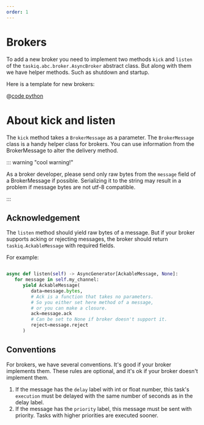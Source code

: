 ```yaml
---
order: 1
---
```


# Brokers

To add a new broker you need to implement two methods `kick` and `listen` of the `taskiq.abc.broker.AsyncBroker` abstract class.
But along with them we have helper methods. Such as shutdown and startup.

Here is a template for new brokers:

@[code python](../examples/extending/broker.py)


# About kick and listen

The `kick` method takes a `BrokerMessage` as a parameter. The `BrokerMessage` class is a handy helper class for brokers. You can use information from the BrokerMessage to alter the delivery method.

::: warning "cool warning!"

As a broker developer, please send only raw bytes from the `message` field of a BrokerMessage if possible. Serializing it to the string may result in a problem if message bytes are not utf-8 compatible.

:::


## Acknowledgement

The `listen` method should yield raw bytes of a message.
But if your broker supports acking or rejecting messages, the broker should return `taskiq.AckableMessage`
with required fields.

For example:

```python

async def listen(self) -> AsyncGenerator[AckableMessage, None]:
   for message in self.my_channel:
      yield AckableMessage(
         data=message.bytes,
         # Ack is a function that takes no parameters.
         # So you either set here method of a message,
         # or you can make a closure.
         ack=message.ack
         # Can be set to None if broker doesn't support it.
         reject=message.reject
      )
```

## Conventions

For brokers, we have several conventions. It's good if your broker implements them.
These rules are optional, and it's ok if your broker doesn't implement them.

1. If the message has the `delay` label with int or float number, this task's `execution` must be delayed
   with the same number of seconds as in the delay label.
2. If the message has the `priority` label, this message must be sent with priority. Tasks with
   higher priorities are executed sooner.
